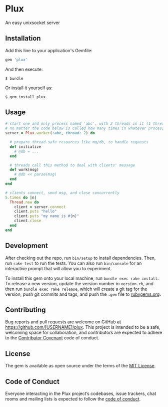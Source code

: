 # Plux

An easy unixsocket server

## Installation

Add this line to your application's Gemfile:

```ruby
gem 'plux'
```

And then execute:

    $ bundle

Or install it yourself as:

    $ gem install plux

## Usage

```ruby
# start one and only process named 'abc', with 2 threads in it (1 thread if not specified),
# no matter the code below is called how many times in whatever processes/threads
server = Plux.worker(:abc, thread: 2) do

  # prepare thread-safe resources like mq/db, to handle requests
  def initialize
    # @db = ...
  end

  # threads call this method to deal with clients' message
  def work(msg)
    # @db << parse(msg)
  end
end

# clients connect, send msg, and close concurrently
5.times do |n|
  Thread.new do
    client = server.connect
    client.puts "hello"
    client.puts "my name is #{n}"
    client.close
  end
end
```

## Development

After checking out the repo, run `bin/setup` to install dependencies. Then, run `rake test` to run the tests. You can also run `bin/console` for an interactive prompt that will allow you to experiment.

To install this gem onto your local machine, run `bundle exec rake install`. To release a new version, update the version number in `version.rb`, and then run `bundle exec rake release`, which will create a git tag for the version, push git commits and tags, and push the `.gem` file to [rubygems.org](https://rubygems.org).

## Contributing

Bug reports and pull requests are welcome on GitHub at https://github.com/[USERNAME]/plux. This project is intended to be a safe, welcoming space for collaboration, and contributors are expected to adhere to the [Contributor Covenant](http://contributor-covenant.org) code of conduct.

## License

The gem is available as open source under the terms of the [MIT License](https://opensource.org/licenses/MIT).

## Code of Conduct

Everyone interacting in the Plux project’s codebases, issue trackers, chat rooms and mailing lists is expected to follow the [code of conduct](https://github.com/[USERNAME]/plux/blob/master/CODE_OF_CONDUCT.md).
